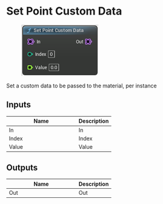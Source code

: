 # Set Point Custom Data

<div align="left" data-full-width="false"><figure><img src="../../../.gitbook/assets/set_point_custom_data.png" alt=""><figcaption></figcaption></figure></div>

Set a custom data to be passed to the material, per instance

## Inputs

<table><thead><tr><th width="170">Name</th><th>Description</th></tr></thead><tbody><tr><td>In</td><td>In</td></tr><tr><td>Index</td><td>Index</td></tr><tr><td>Value</td><td>Value</td></tr></tbody></table>

## Outputs

<table><thead><tr><th width="170">Name</th><th>Description</th></tr></thead><tbody><tr><td>Out</td><td>Out</td></tr></tbody></table>
